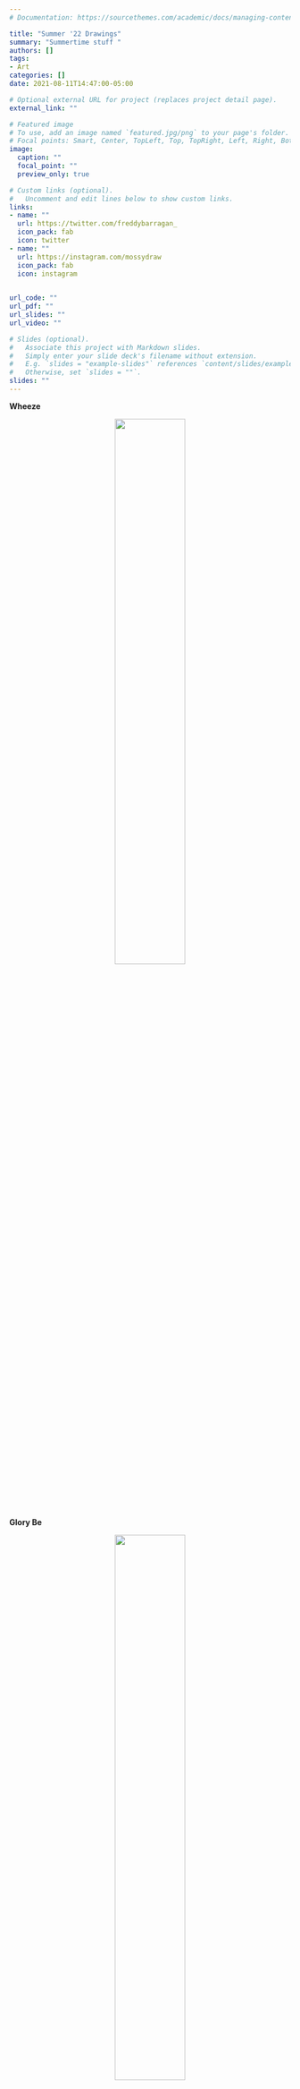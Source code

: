 ```yaml
---
# Documentation: https://sourcethemes.com/academic/docs/managing-content/

title: "Summer '22 Drawings"
summary: "Summertime stuff "
authors: []
tags: 
- Art
categories: []
date: 2021-08-11T14:47:00-05:00

# Optional external URL for project (replaces project detail page).
external_link: ""

# Featured image
# To use, add an image named `featured.jpg/png` to your page's folder.
# Focal points: Smart, Center, TopLeft, Top, TopRight, Left, Right, BottomLeft, Bottom, BottomRight.
image:
  caption: ""
  focal_point: ""
  preview_only: true

# Custom links (optional).
#   Uncomment and edit lines below to show custom links.
links:
- name: ""
  url: https://twitter.com/freddybarragan_
  icon_pack: fab
  icon: twitter
- name: ""
  url: https://instagram.com/mossydraw
  icon_pack: fab
  icon: instagram
  

url_code: ""
url_pdf: ""
url_slides: ""
url_video: ""

# Slides (optional).
#   Associate this project with Markdown slides.
#   Simply enter your slide deck's filename without extension.
#   E.g. `slides = "example-slides"` references `content/slides/example-slides.md`.
#   Otherwise, set `slides = ""`.
slides: ""
---
```


**Wheeze**

<center>
<img src="/media/summer_collage.JPG" width="50%" height="50%" >
</center>


**Glory Be**

<center>
<img src="/media/glory_to_god.JPG" width="50%" height="50%" >
</center>



**Peaches the Cat**

<center>
<img src="/media/peaches.JPEG" width="50%" height="50%" >
</center>



**Self-Portrait**

<center>
<img src="/media/self-portrait.JPG" width="50%" height="50%" >
</center>





